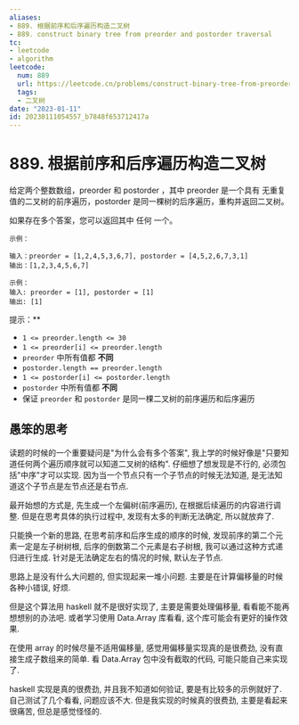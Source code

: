 ```yaml
---
aliases:
- 889. 根据前序和后序遍历构造二叉树
- 889. construct binary tree from preorder and postorder traversal
tc:
- leetcode
- algorithm
leetcode:
  num: 889
  url: https://leetcode.cn/problems/construct-binary-tree-from-preorder-and-postorder-traversal/
  tags:
  - 二叉树
date: "2023-01-11"
id: 20230111054557_b7848f653712417a
---
```


# 889. 根据前序和后序遍历构造二叉树

给定两个整数数组，preorder 和 postorder ，其中 preorder 是一个具有 无重复 值的二叉树的前序遍历，postorder 是同一棵树的后序遍历，重构并返回二叉树。

如果存在多个答案，您可以返回其中 任何 一个。

```
示例：

输入：preorder = [1,2,4,5,3,6,7], postorder = [4,5,2,6,7,3,1]
输出：[1,2,3,4,5,6,7]

示例：
输入: preorder = [1], postorder = [1]
输出: [1]
```

提示：**

* `1 <= preorder.length <= 30`
* `1 <= preorder[i] <= preorder.length`
* `preorder` 中所有值都 **不同**
* `postorder.length == preorder.length`
* `1 <= postorder[i] <= postorder.length`
* `postorder` 中所有值都 **不同**
* 保证 `preorder` 和 `postorder` 是同一棵二叉树的前序遍历和后序遍历

## 愚笨的思考

读题的时候的一个重要疑问是"为什么会有多个答案", 我上学的时候好像是"只要知道任何两个遍历顺序就可以知道二叉树的结构".
仔细想了想发现是不行的, 必须包括"中序"才可以实现.
因为当一个节点只有一个子节点的时候无法知道, 是无法知道这个子节点是左节点还是右节点.

最开始想的方式是, 先生成一个左偏树(前序遍历), 在根据后续遍历的内容进行调整.
但是在思考具体的执行过程中, 发现有太多的判断无法确定, 所以就放弃了.

只能换一个新的思路, 在思考前序和后序生成的顺序的时候,
    发现前序的第二个元素一定是左子树树根, 后序的倒数第二个元素是右子树根, 我可以通过这种方式递归进行生成.
针对是无法确定左右的情况的时候, 默认左子节点.

思路上是没有什么大问题的, 但实现起来一堆小问题.
主要是在计算偏移量的时候各种小错误, 好烦.

但是这个算法用 haskell 就不是很好实现了, 主要是需要处理偏移量, 看看能不能再想想别的办法吧.
或者学习使用 Data.Array 库看看, 这个库可能会有更好的操作效果.

在使用 array 的时候尽量不适用偏移量, 感觉用偏移量实现真的是很费劲, 没有直接生成子数组来的简单.
看 Data.Array 包中没有截取的代码, 可能只能自己来实现了.

haskell 实现是真的很费劲, 并且我不知道如何验证, 要是有比较多的示例就好了. 自己测试了几个看看, 问题应该不大.
但是我实现的时候真的很费劲, 主要是看起来很痛苦, 但总是感觉怪怪的.
